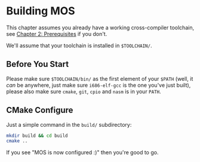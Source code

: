 # Building MOS

This chapter assumes you already have a working cross-compiler toolchain, see
[Chapter 2: Prerequisites](02-prerequisites.md) if you don't.

We'll assume that your toolchain is installed in `$TOOLCHAIN/`.

## Before You Start

Please make sure `$TOOLCHAIN/bin/` as the first element of your `$PATH` (well, it
_can_ be anywhere, just make sure `i686-elf-gcc` is the one you've just built),
please also make sure `cmake`, `git`, `cpio` and `nasm` is in your `PATH`.

## CMake Configure

Just a simple command in the `build/` subdirectory:

```bash
mkdir build && cd build
cmake ..
```

If you see "MOS is now configured :)" then you're good to go.
